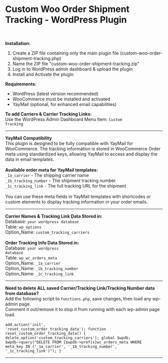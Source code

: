 <h1>Custom Woo Order Shipment Tracking - WordPress Plugin</h1>
<br>

<strong>Installation:</strong><br>
1. Create a ZIP file containing only the main plugin file (custom-woo-order-shipment-tracking.php)
2. Name the ZIP file "custom-woo-order-shipment-tracking.zip"
3. Log in to WordPress admin dashboard & upload the plugin
4. Install and Activate the plugin

<strong>Requirements:</strong><br>
- WordPress (latest version recommended)
- WooCommerce must be installed and activated
- YayMail (optional, for enhanced email capabilities)

<strong>To add Carriers & Carrier Tracking Links:</strong><br>
Use the WordPress Admin Dashboard Menu Item: <code>Custom Tracking</code>

*****

<strong>YayMail Compatibility</strong><br>
This plugin is designed to be fully compatible with YayMail for WooCommerce. The tracking information is stored in WooCommerce Order meta using standardized keys, allowing YayMail to access and display the data in email templates.
<br><br>
<strong>Available order meta for YayMail templates:</strong><br>
<code>_1a_carrier</code> - The shipping carrier name<br>
<code>_1b_tracking_number</code> - The shipment tracking number<br>
<code>_1c_tracking_link</code> - The full tracking URL for the shipment
<br><br>
You can use these meta fields in YayMail templates with shortcodes or custom elements to display tracking information in your order emails.

*****

<strong>Carrier Names & Tracking Link Data Stored in:</strong><br>
Database: <code>your wordpress database</code><br>
Table: <code>wp_options</code><br>
Option_Name: <code>custom_tracking_carriers</code>
<br><br>
<strong>Order Tracking Info Data Stored in:</strong><br>
Database: <code>your wordpress database</code><br>
Table: <code>wp_wc_orders_meta</code><br>
Option_Name: <code>_1a_carrier</code><br>
Option_Name: <code>_1b_tracking_number</code><br>
Option_Name: <code>_1c_tracking_link</code>

*****

<strong>Need to delete ALL saved Carrier/Tracking Link/Tracking Number data from database?</strong>
<br>
Add the following script to <code>functions.php</code>, save changes, then load any wp-admin page.<br>
Comment it out/remove it to stop it from running with each wp-admin page load.
<br><br>
<code>add_action('init', 'reset_custom_order_tracking_data');
function reset_custom_order_tracking_data() {
    delete_option('custom_tracking_carriers');
    global $wpdb;
    $wpdb->query("DELETE FROM {$wpdb->prefix}wc_orders_meta WHERE meta_key IN ('_1a_carrier', '_1b_tracking_number', '_1c_tracking_link')");
}</code>

*****